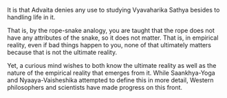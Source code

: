 It is that Advaita denies any use to studying Vyavaharika Sathya besides to handling life in it.

That is, by the rope-snake analogy, you are taught that the rope does not have any attributes of the snake, so it does not matter. That is, in empirical reality, even if bad things happen to you, none of that ultimately matters because that is not the ultimate reality.

Yet, a curious mind wishes to both know the ultimate reality as well as the nature of the empirical reality that emerges from it. While Saankhya-Yoga and Nyaaya-Vaisheshika attempted to define this in more detail, Western philosophers and scientists have made progress on this front.

